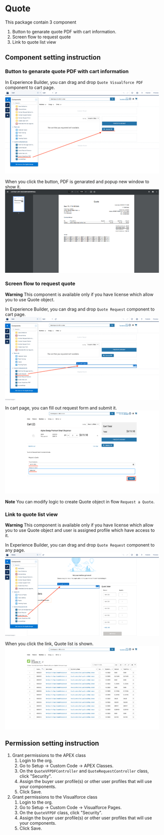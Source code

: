 # Quote
This package contain 3 component
1. Button to genarate quote PDF with cart information.
1. Screen flow to request quote
1. Link to quote list view

## Component setting instruction
### Button to genarate quote PDF with cart information
In Experience Builder, you can drag and drop `Quote Visualforce PDF` component to cart page.
![](images/pdf/setting.png)

When you click the button, PDF is genarated and popup new window to show it.
![](images/pdf/pdf.png)



### Screen flow to request quote
**Warning**
This component is available only if you have license which allow you to use Quote object.

In Experience Builder, you can drag and drop `Quote Request` component to cart page.
![](images/request/setting.png)

In cart page, you can fill out request form and submit it. 
![](images/request/request.png)

**Note**
You can modify logic to create Quote object in flow `Request a Quote`.


### Link to quote list view
**Warning**
This component is available only if you have license which allow you to use Quote object and user is assigned profile which have access to it.

In Experience Builder, you can drag and drop `Quote Request` component to any page.
![](images/link/setting.png)

When you click the link, Quote list is shown.
![](images/link/list.png)



## Permission setting instruction
1. Grant permissions to the APEX class
    1. Login to the org.
    1. Go to Setup -> Custom Code -> APEX Classes.
    1. On the `QuoteVFPDFController` and `QuoteRequestController` class, click "Security".
    1. Assign the buyer user profile(s) or other user profiles that will use your components.
    1. Click Save.
1. Grant permissions to the Visualforce class
    1. Login to the org.
    1. Go to Setup -> Custom Code -> Visualforce Pages.
    1. On the `QuoteVFPDF` class, click "Security".
    1. Assign the buyer user profile(s) or other user profiles that will use your components.
    1. Click Save.
